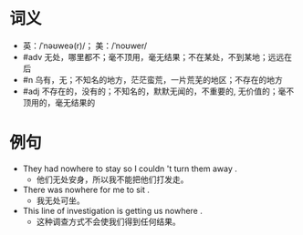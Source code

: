 # 词义
- 英：/ˈnəʊweə(r)/； 美：/ˈnoʊwer/
- #adv 无处，哪里都不；毫不顶用，毫无结果；不在某处，不到某地；远远在后
- #n 乌有，无；不知名的地方，茫茫蛮荒，一片荒芜的地区；不存在的地方
- #adj 不存在的，没有的；不知名的，默默无闻的，不重要的, 无价值的；毫不顶用的，毫无结果的
# 例句
- They had nowhere to stay so I couldn 't turn them away .
	- 他们无处安身，所以我不能把他们打发走。
- There was nowhere for me to sit .
	- 我无处可坐。
- This line of investigation is getting us nowhere .
	- 这种调查方式不会使我们得到任何结果。
